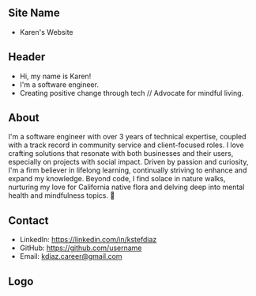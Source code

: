 ## Site Name
- Karen's Website

## Header
- Hi, my name is Karen!
- I'm a software engineer.
- Creating positive change through tech // Advocate for mindful living.

## About
I'm a software engineer with over 3 years of technical expertise, coupled with a track record in community service and client-focused roles. I love crafting solutions that resonate with both businesses and their users, especially on projects with social impact. Driven by passion and curiosity, I'm a firm believer in lifelong learning, continually striving to enhance and expand my knowledge. Beyond code, I find solace in nature walks, nurturing my love for California native flora and delving deep into mental health and mindfulness topics. 🌾

## Contact

- LinkedIn: https://linkedin.com/in/kstefdiaz
- GitHub: https://github.com/username
- Email: kdiaz.career@gmail.com

## Logo

